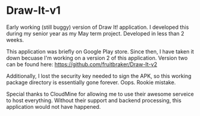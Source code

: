 # Draw-It-v1

Early working (still buggy) version of Draw It! application. I developed this during my senior year as my May term project. Developed in less than 2 weeks.

This application was briefly on Google Play store. Since then, I have taken it down becuase I'm working on a version 2 of this application. Version two can be found here: https://github.com/fruitbraker/Draw-It-v2

Additionally, I lost the security key needed to sign the APK, so this working package directory is essentially gone forever. Oops. Rookie mistake.

Special thanks to CloudMine for allowing me to use their awesome serveice to host everything. Without their support and backend processing, this application would not have happened.
